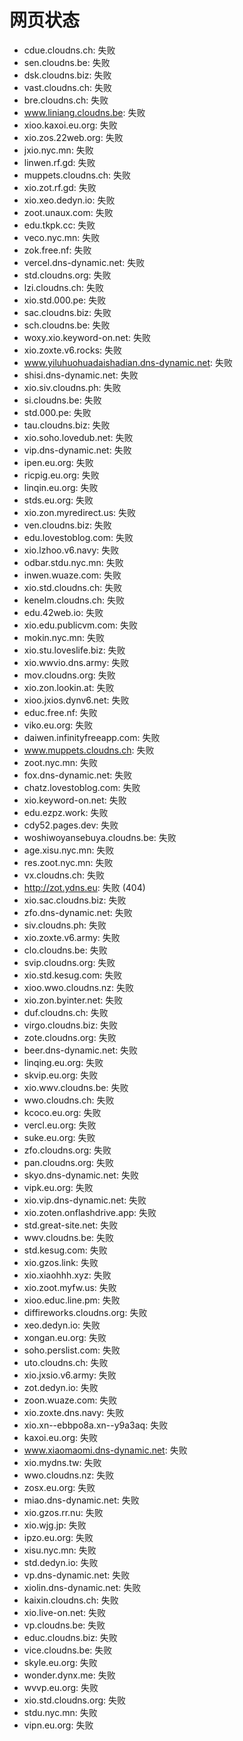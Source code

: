 # 网页状态
- cdue.cloudns.ch: 失败
- sen.cloudns.be: 失败
- dsk.cloudns.biz: 失败
- vast.cloudns.ch: 失败
- bre.cloudns.ch: 失败
- www.liniang.cloudns.be: 失败
- xioo.kaxoi.eu.org: 失败
- xio.zos.22web.org: 失败
- jxio.nyc.mn: 失败
- linwen.rf.gd: 失败
- muppets.cloudns.ch: 失败
- xio.zot.rf.gd: 失败
- xio.xeo.dedyn.io: 失败
- zoot.unaux.com: 失败
- edu.tkpk.cc: 失败
- veco.nyc.mn: 失败
- zok.free.nf: 失败
- vercel.dns-dynamic.net: 失败
- std.cloudns.org: 失败
- lzi.cloudns.ch: 失败
- xio.std.000.pe: 失败
- sac.cloudns.biz: 失败
- sch.cloudns.be: 失败
- woxy.xio.keyword-on.net: 失败
- xio.zoxte.v6.rocks: 失败
- www.yiluhuohuadaishadian.dns-dynamic.net: 失败
- shisi.dns-dynamic.net: 失败
- xio.siv.cloudns.ph: 失败
- si.cloudns.be: 失败
- std.000.pe: 失败
- tau.cloudns.biz: 失败
- xio.soho.lovedub.net: 失败
- vip.dns-dynamic.net: 失败
- ipen.eu.org: 失败
- ricpig.eu.org: 失败
- linqin.eu.org: 失败
- stds.eu.org: 失败
- xio.zon.myredirect.us: 失败
- ven.cloudns.biz: 失败
- edu.lovestoblog.com: 失败
- xio.lzhoo.v6.navy: 失败
- odbar.stdu.nyc.mn: 失败
- inwen.wuaze.com: 失败
- xio.std.cloudns.ch: 失败
- kenelm.cloudns.ch: 失败
- edu.42web.io: 失败
- xio.edu.publicvm.com: 失败
- mokin.nyc.mn: 失败
- xio.stu.loveslife.biz: 失败
- xio.wwvio.dns.army: 失败
- mov.cloudns.org: 失败
- xio.zon.lookin.at: 失败
- xioo.jxios.dynv6.net: 失败
- educ.free.nf: 失败
- viko.eu.org: 失败
- daiwen.infinityfreeapp.com: 失败
- www.muppets.cloudns.ch: 失败
- zoot.nyc.mn: 失败
- fox.dns-dynamic.net: 失败
- chatz.lovestoblog.com: 失败
- xio.keyword-on.net: 失败
- edu.ezpz.work: 失败
- cdy52.pages.dev: 失败
- woshiwoyansebuya.cloudns.be: 失败
- age.xisu.nyc.mn: 失败
- res.zoot.nyc.mn: 失败
- vx.cloudns.ch: 失败
- http://zot.ydns.eu: 失败 (404)
- xio.sac.cloudns.biz: 失败
- zfo.dns-dynamic.net: 失败
- siv.cloudns.ph: 失败
- xio.zoxte.v6.army: 失败
- clo.cloudns.be: 失败
- svip.cloudns.org: 失败
- xio.std.kesug.com: 失败
- xioo.wwo.cloudns.nz: 失败
- xio.zon.byinter.net: 失败
- duf.cloudns.ch: 失败
- virgo.cloudns.biz: 失败
- zote.cloudns.org: 失败
- beer.dns-dynamic.net: 失败
- linqing.eu.org: 失败
- skvip.eu.org: 失败
- xio.wwv.cloudns.be: 失败
- wwo.cloudns.ch: 失败
- kcoco.eu.org: 失败
- vercl.eu.org: 失败
- suke.eu.org: 失败
- zfo.cloudns.org: 失败
- pan.cloudns.org: 失败
- skyo.dns-dynamic.net: 失败
- vipk.eu.org: 失败
- xio.vip.dns-dynamic.net: 失败
- xio.zoten.onflashdrive.app: 失败
- std.great-site.net: 失败
- wwv.cloudns.be: 失败
- std.kesug.com: 失败
- xio.gzos.link: 失败
- xio.xiaohhh.xyz: 失败
- xio.zoot.myfw.us: 失败
- xioo.educ.line.pm: 失败
- diffireworks.cloudns.org: 失败
- xeo.dedyn.io: 失败
- xongan.eu.org: 失败
- soho.perslist.com: 失败
- uto.cloudns.ch: 失败
- xio.jxsio.v6.army: 失败
- zot.dedyn.io: 失败
- zoon.wuaze.com: 失败
- xio.zoxte.dns.navy: 失败
- xio.xn--ebbpo8a.xn--y9a3aq: 失败
- kaxoi.eu.org: 失败
- www.xiaomaomi.dns-dynamic.net: 失败
- xio.mydns.tw: 失败
- wwo.cloudns.nz: 失败
- zosx.eu.org: 失败
- miao.dns-dynamic.net: 失败
- xio.gzos.rr.nu: 失败
- xio.wjg.jp: 失败
- ipzo.eu.org: 失败
- xisu.nyc.mn: 失败
- std.dedyn.io: 失败
- vp.dns-dynamic.net: 失败
- xiolin.dns-dynamic.net: 失败
- kaixin.cloudns.ch: 失败
- xio.live-on.net: 失败
- vp.cloudns.be: 失败
- educ.cloudns.biz: 失败
- vice.cloudns.be: 失败
- skyle.eu.org: 失败
- wonder.dynx.me: 失败
- wvvp.eu.org: 失败
- xio.std.cloudns.org: 失败
- stdu.nyc.mn: 失败
- vipn.eu.org: 失败
